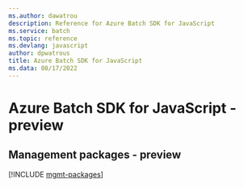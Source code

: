 ```yaml
---
ms.author: dawatrou
description: Reference for Azure Batch SDK for JavaScript
ms.service: batch
ms.topic: reference
ms.devlang: javascript
author: dpwatrous
title: Azure Batch SDK for JavaScript
ms.data: 08/17/2022
---
```

# Azure Batch SDK for JavaScript - preview

## Management packages - preview
[!INCLUDE [mgmt-packages](batch-mgmt-index.md)]